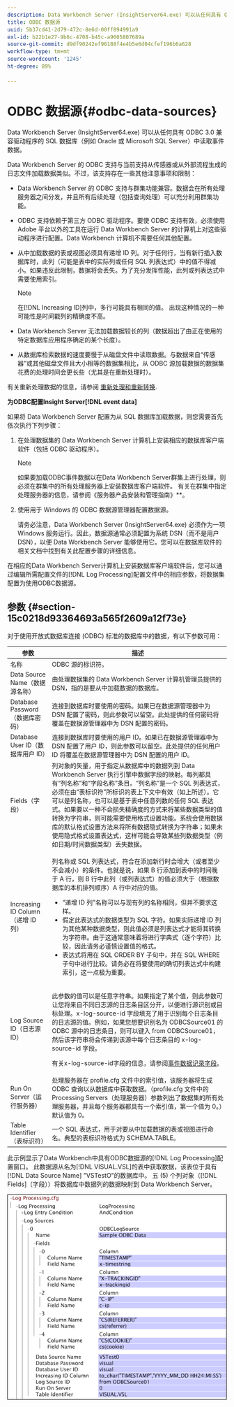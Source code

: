 ```yaml
---
description: Data Workbench Server (InsightServer64.exe) 可以从任何具有 ODBC 3.0 兼容驱动程序的 SQL 数据库（例如 Oracle 或 Microsoft SQL Server）中读取事件数据。
title: ODBC 数据源
uuid: 5b37cd41-2d79-472c-8e6d-00ff894991a9
exl-id: b22b1e27-9b6c-4708-b45c-a9605807689a
source-git-commit: d9df90242ef96188f4e4b5e6d04cfef196b0a628
workflow-type: tm+mt
source-wordcount: '1245'
ht-degree: 89%

---
```


# ODBC 数据源{#odbc-data-sources}

Data Workbench Server (InsightServer64.exe) 可以从任何具有 ODBC 3.0 兼容驱动程序的 SQL 数据库（例如 Oracle 或 Microsoft SQL Server）中读取事件数据。

Data Workbench Server 的 ODBC 支持与当前支持从传感器或从外部流程生成的日志文件加载数据类似。不过，该支持存在一些其他注意事项和限制：

* Data Workbench Server 的 ODBC 支持与群集功能兼容。数据会在所有处理服务器之间分发，并且所有后续处理（包括查询处理）可以充分利用群集功能。
* ODBC 支持依赖于第三方 ODBC 驱动程序。要使 ODBC 支持有效，必须使用 Adobe 平台以外的工具在运行 Data Workbench Server 的计算机上对这些驱动程序进行配置。Data Workbench 计算机不需要任何其他配置。
* 从中加载数据的表或视图必须具有递增 ID 列。对于任何行，当有新行插入数据库时，此列（可能是表中的实际列或任何 SQL 列表达式）中的值不得减小。如果违反此限制，数据将会丢失。为了充分发挥性能，此列或列表达式中需要使用索引。

   >[!NOTE]
   >
   >在[!DNL Increasing ID]列中，多行可能具有相同的值。 出现这种情况的一种可能性是时间戳列的精确度不高。

* Data Workbench Server 无法加载数据较长的列（数据超出了由正在使用的特定数据库应用程序确定的某个长度）。
* 从数据库检索数据的速度要慢于从磁盘文件中读取数据。与数据来自“传感器”或其他磁盘文件且大小相等的数据集相比，从 ODBC 源加载数据的数据集花费的处理时间会更长些（尤其是在重新处理时）。

有关重新处理数据的信息，请参阅 [重新处理和重新转换](../../../home/c-dataset-const-proc/c-reproc-retrans/c-unst-reproc-retrans.md).

**为ODBC配置Insight Server[!DNL event data]**

如果将 Data Workbench Server 配置为从 SQL 数据库加载数据，则您需要首先依次执行下列步骤：

1. 在处理数据集的 Data Workbench Server 计算机上安装相应的数据库客户端软件（包括 ODBC 驱动程序）。

   >[!NOTE]
   >
   >如果要加载ODBC事件数据以在Data Workbench Server群集上进行处理，则必须在群集中的所有处理服务器上安装数据库客户端软件。 有关在群集中指定处理服务器的信息，请参阅《服务器产品安装和管理指南》**。

1. 使用用于 Windows 的 ODBC 数据源管理器配置数据源。

   请务必注意，Data Workbench Server (InsightServer64.exe) 必须作为一项 Windows 服务运行。因此，数据源通常必须配置为系统 DSN（而不是用户 DSN），以便 Data Workbench Server 能够使用它。您可以在数据库软件的相关文档中找到有关此配置步骤的详细信息。

在相应的Data Workbench Server计算机上安装数据库客户端软件后，您可以通过编辑所需配置文件的[!DNL Log Processing]配置文件中的相应参数，将数据集配置为使用ODBC数据源。

## 参数 {#section-15c0218d93364693a565f2609a12f73e}

对于使用开放式数据库连接 (ODBC) 标准的数据库中的数据，有以下参数可用：

<table id="table_606D8A90DA4A43C29F2C6130F8C753F8"> 
 <thead> 
  <tr> 
   <th colname="col1" class="entry"> 参数 </th> 
   <th colname="col2" class="entry"> 描述 </th> 
  </tr> 
 </thead>
 <tbody> 
  <tr> 
   <td colname="col1"> 名称 </td> 
   <td colname="col2"> ODBC 源的标识符。 </td> 
  </tr> 
  <tr> 
   <td colname="col1"> Data Source Name（数据源名称） </td> 
   <td colname="col2"> 由处理数据集的 Data Workbench Server 计算机管理员提供的 DSN，指的是要从中加载数据的数据库。 </td> 
  </tr> 
  <tr> 
   <td colname="col1"> Database Password（数据库密码） </td> 
   <td colname="col2"> 连接到数据库时要使用的密码。如果已在<span class="wintitle">数据源管理器</span>中为 DSN 配置了密码，则此参数可以留空。此处提供的任何密码将覆盖在<span class="wintitle">数据源管理器</span>中为 DSN 配置的密码。 </td> 
  </tr> 
  <tr> 
   <td colname="col1"> Database User ID（数据库用户 ID） </td> 
   <td colname="col2"> 连接到数据库时要使用的用户 ID。如果已在<span class="wintitle">数据源管理器</span>中为 DSN 配置了用户 ID，则此参数可以留空。此处提供的任何用户 ID 将覆盖在<span class="wintitle">数据源管理器</span>中为 DSN 配置的用户 ID。 </td> 
  </tr> 
  <tr> 
   <td colname="col1"> Fields（字段） </td> 
   <td colname="col2"> 列对象的矢量，用于指定从数据库中的数据列到 Data Workbench Server 执行引擎中数据字段的映射。每列都具有“<span class="wintitle">列名称</span>”和“<span class="wintitle">字段名称</span>”条目。“<span class="wintitle">列名称</span>”是一个 SQL 列表达式，必须在由“<span class="wintitle">表标识符</span>”所标识的表上下文中有效（如上所述）。它可以是列名称，也可以是基于表中任意列数的任何 SQL 表达式。如果要以一种不会损失精确度的方式来将某些数据类型的值转换为字符串，则可能需要使用格式设置功能。系统会使用数据库的默认格式设置方法来将所有数据隐式转换为字符串；如果未使用隐式格式设置表达式，这样可能会导致某些列数据类型（例如日期/时间数据类型）丢失数据。 </td> 
  </tr> 
  <tr> 
   <td colname="col1"> Increasing ID Column（递增 ID 列） </td> 
   <td colname="col2"> <p>列名称或 SQL 列表达式，符合在添加新行时会增大（或者至少不会减小）的条件。也就是说，如果 B 行添加到表中的时间晚于 A 行，则 B 行中此列（或列表达式）的值必须大于（根据数据库的本机排列顺序）A 行中对应的值。 </p> <p> 
     <ul id="ul_EBF6AEE4746B41B3B5BB6CC74194DAED"> 
      <li id="li_A5C9BE52B01649DE9726ECEC68B99828"> “<span class="wintitle">递增 ID 列</span>”名称可以与现有列的名称相同，但并不要求这样。 </li> 
      <li id="li_CF69EAB4AFB14F4894F7A5CDCAF06947"> 假定此表达式的数据类型为 SQL 字符。如果实际递增 ID 列为其他某种数据类型，则此值必须是列表达式才能将其转换为字符串。由于这通常意味着将进行字典式（逐个字符）比较，因此请务必谨慎设置值的格式。 </li> 
      <li id="li_58977431962E48039C898CFC47C53323"> 表达式将用在 SQL ORDER BY 子句中，并在 SQL WHERE 子句中进行比较。请务必在将要使用的确切列表达式中构建索引，这一点极为重要。 </li> 
     </ul> </p> </td> 
  </tr> 
  <tr> 
   <td colname="col1"> Log Source ID（日志源 ID） </td> 
   <td colname="col2"> <p>此参数的值可以是任意字符串。如果指定了某个值，则此参数可让您将来自不同日志源的日志条目区分开，以便进行源识别或目标处理。x-log-source-id 字段填充了用于识别每个日志条目的日志源的值。例如，如果您想要识别名为 ODBCSource01 的 ODBC 源中的日志条目，则可以键入 <span class="filepath">from ODBCSource01</span>，然后该字符串将会传递到该源中每个日志条目的 x-log-source-id 字段。 </p> <p> 有关x-log-source-id字段的信息，请参阅<a href="../../../home/c-dataset-const-proc/c-ev-data-rec-fields.md#concept-06bda4be1a4649a2905a4422e9e6c42f">事件数据记录字段</a>。 </p> </td> 
  </tr> 
  <tr> 
   <td colname="col1"> Run On Server（运行服务器） </td> 
   <td colname="col2"> 处理服务器在 <span class="filepath">profile.cfg</span> 文件中的索引值，该服务器将生成 ODBC 查询以从数据库中获取数据。（<span class="filepath">profile.cfg</span> 文件中的 Processing Servers（处理服务器）参数列出了数据集的所有处理服务器，并且每个服务器都具有一个索引值，第一个值为 0。）默认值为 0。 </td> 
  </tr> 
  <tr> 
   <td colname="col1"> Table Identifier（表标识符） </td> 
   <td colname="col2"> 一个 SQL 表达式，用于对要从中加载数据的表或视图进行命名。典型的表标识符格式为 SCHEMA.TABLE。 </td> 
  </tr> 
 </tbody> 
</table>

此示例显示了Data Workbench中具有ODBC数据源的[!DNL Log Processing]配置窗口。 此数据源从名为[!DNL VISUAL.VSL]的表中获取数据，该表位于具有[!DNL Data Source Name] &quot;VSTestO&quot;的数据库中。 五 (5) 个列对象（[!DNL Fields]（字段））将数据库中数据列的数据映射到 Data Workbench Server。

![](assets/cfg_LogProcessing_LogSources_ODBC.png)
